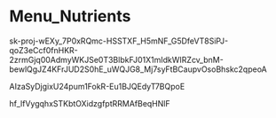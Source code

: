 # Menu_Nutrients


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



AIzaSyDjgixU24pum1FokR-Eu1BJQEdyT7BQpoE

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
